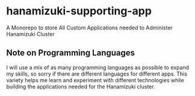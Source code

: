# hanamizuki-supporting-app
A Monorepo to store All Custom Applications needed to Administer Hanamizuki Cluster

## Note on Programming Languages
I will use a mix of as many programming languages as possible to expand my skills, so sorry if there are different languages for different apps. This variety helps me learn and experiment with different technologies while building the applications needed for the Hanamizuki cluster.
